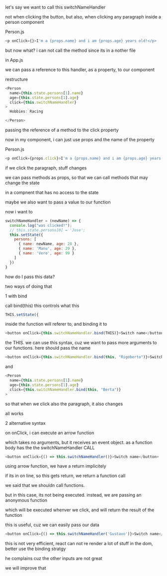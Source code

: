 
let's say we want to call this switchNameHandler

not when clicking the button, but also, when clicking any paragraph inside a person component

Person.js
```js
<p onClick={}>I'm a {props.name} and i am {props.age} years old!</p>
```

but now what? i can not call the method since its in a nother file


in App.js

we can pass a reference to this handler, as a property, to our component

restructure

```js
<Person
  name={this.state.persons[1].name}
  age={this.state.persons[1].age}
  click={this.switchNameHandler}
>
  Hobbies: Racing

</Person>
```

passing the reference of a method to the click property

now in my component, i can just use props and the name of the property

Person.js

```js
<p onClick={props.click}>I'm a {props.name} and i am {props.age} years old!</p>
```

if we click the paragraph, stuff changes

we can pass methods as props, so that we can call methods that may change the state

in a compnent that has no access to the state

maybe we also want to pass a value to our function

now i want to

```js
switchNameHandler = (newName) => {
  console.log("was clicked!");
  // this.state.persons[0] = 'Jose';
  this.setState({
    persons: [
      { name: newName, age: 28 },
      { name: 'Manu', age: 29 },
      { name: 'Vero', age: 99 }
    ]
  })
}
```

how do I pass this data?

two ways of doing that

1 with bind

call bind(this) this controls what this

```js
THIS.setState({
```

inside the function will referer to, and binding it to

```js
<button onClick={this.switchNameHandler.bind(THIS)}>Switch name</button>
```

the THIS.
we can use this syntax, cuz we want to pass more arguments to our functions. here should pass the name

```js
<button onClick={this.switchNameHandler.bind(this, "Rigoberto")}>Switch name</button>
```

and

```js
<Person
  name={this.state.persons[1].name}
  age={this.state.persons[1].age}
  click={this.switchNameHandler.bind(this, "Berta")}
>
```

so that when we click also the paragraph, it also changes

all works

2 alternative syntax

on onClick, i can execute an arrow function

which takes no arguments, but it receives an event object. as a function body has the the switchNameHandler CALL

```js
<button onClick={() => this.switchNameHandler()}>Switch name</button>
```

using arrow function, we have a return implicitely

if its in on line, so this gets return, we return a function call

we said that we shouldn call functions.

but in this case, its not being executed. instead, we are passing an anonymous function

which will be executed whenver we click, and will return the result of the function

this is useful, cuz we can easily pass our data


```js
<button onClick={() => this.switchNameHandler('Gustavo')}>Switch name</button>
```

this is not very efficient, react can not re render a lot of stuff in the dom, better use the binding stratgy



he complains cuz the other inputs are not great

we will improve that






























